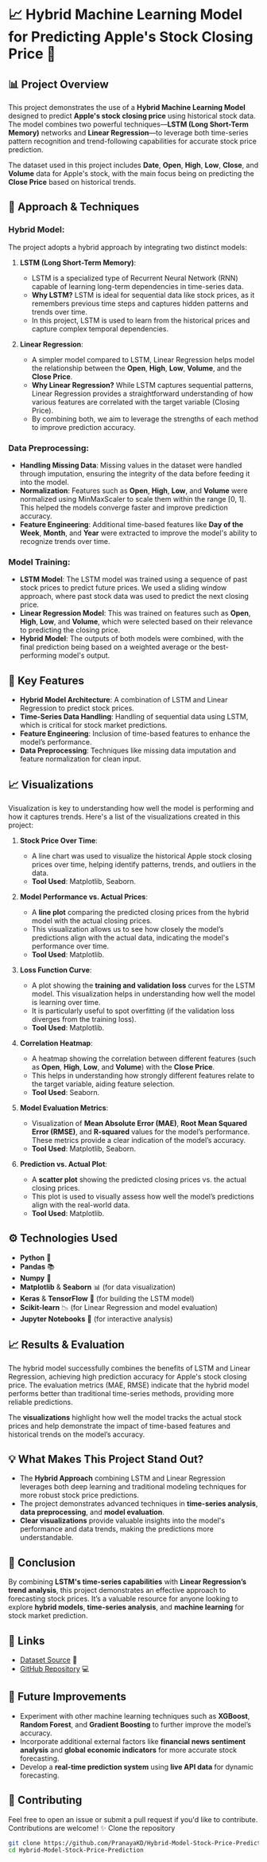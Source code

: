 # 📈 **Hybrid Machine Learning Model for Predicting Apple's Stock Closing Price** 🍏

## 📊 **Project Overview** 
This project demonstrates the use of a **Hybrid Machine Learning Model** designed to predict **Apple's stock closing price** using historical stock data. The model combines two powerful techniques—**LSTM (Long Short-Term Memory)** networks and **Linear Regression**—to leverage both time-series pattern recognition and trend-following capabilities for accurate stock price prediction.

The dataset used in this project includes **Date**, **Open**, **High**, **Low**, **Close**, and **Volume** data for Apple's stock, with the main focus being on predicting the **Close Price** based on historical trends.

## 🧠 **Approach & Techniques**
### Hybrid Model:
The project adopts a hybrid approach by integrating two distinct models:
1. **LSTM (Long Short-Term Memory)**: 
   - LSTM is a specialized type of Recurrent Neural Network (RNN) capable of learning long-term dependencies in time-series data. 
   - **Why LSTM?** LSTM is ideal for sequential data like stock prices, as it remembers previous time steps and captures hidden patterns and trends over time.
   - In this project, LSTM is used to learn from the historical prices and capture complex temporal dependencies.

2. **Linear Regression**:
   - A simpler model compared to LSTM, Linear Regression helps model the relationship between the **Open**, **High**, **Low**, **Volume**, and the **Close Price**.
   - **Why Linear Regression?** While LSTM captures sequential patterns, Linear Regression provides a straightforward understanding of how various features are correlated with the target variable (Closing Price).
   - By combining both, we aim to leverage the strengths of each method to improve prediction accuracy.

### Data Preprocessing:
- **Handling Missing Data**: Missing values in the dataset were handled through imputation, ensuring the integrity of the data before feeding it into the model.
- **Normalization**: Features such as **Open**, **High**, **Low**, and **Volume** were normalized using MinMaxScaler to scale them within the range [0, 1]. This helped the models converge faster and improve prediction accuracy.
- **Feature Engineering**: Additional time-based features like **Day of the Week**, **Month**, and **Year** were extracted to improve the model's ability to recognize trends over time.

### Model Training:
- **LSTM Model**: The LSTM model was trained using a sequence of past stock prices to predict future prices. We used a sliding window approach, where past stock data was used to predict the next closing price.
- **Linear Regression Model**: This was trained on features such as **Open**, **High**, **Low**, and **Volume**, which were selected based on their relevance to predicting the closing price.
- **Hybrid Model**: The outputs of both models were combined, with the final prediction being based on a weighted average or the best-performing model's output.

## 🚀 **Key Features**
- **Hybrid Model Architecture**: A combination of LSTM and Linear Regression to predict stock prices.
- **Time-Series Data Handling**: Handling of sequential data using LSTM, which is critical for stock market predictions.
- **Feature Engineering**: Inclusion of time-based features to enhance the model’s performance.
- **Data Preprocessing**: Techniques like missing data imputation and feature normalization for clean input.

## 📈 **Visualizations**
Visualization is key to understanding how well the model is performing and how it captures trends. Here's a list of the visualizations created in this project:

1. **Stock Price Over Time**: 
   - A line chart was used to visualize the historical Apple stock closing prices over time, helping identify patterns, trends, and outliers in the data.
   - **Tool Used**: Matplotlib, Seaborn.

2. **Model Performance vs. Actual Prices**: 
   - A **line plot** comparing the predicted closing prices from the hybrid model with the actual closing prices.
   - This visualization allows us to see how closely the model’s predictions align with the actual data, indicating the model's performance over time.
   - **Tool Used**: Matplotlib.

3. **Loss Function Curve**:
   - A plot showing the **training and validation loss** curves for the LSTM model. This visualization helps in understanding how well the model is learning over time.
   - It is particularly useful to spot overfitting (if the validation loss diverges from the training loss).
   - **Tool Used**: Matplotlib.

4. **Correlation Heatmap**:
   - A heatmap showing the correlation between different features (such as **Open**, **High**, **Low**, and **Volume**) with the **Close Price**.
   - This helps in understanding how strongly different features relate to the target variable, aiding feature selection.
   - **Tool Used**: Seaborn.

5. **Model Evaluation Metrics**:
   - Visualization of **Mean Absolute Error (MAE)**, **Root Mean Squared Error (RMSE)**, and **R-squared** values for the model’s performance. These metrics provide a clear indication of the model’s accuracy.
   - **Tool Used**: Matplotlib, Seaborn.

6. **Prediction vs. Actual Plot**: 
   - A **scatter plot** showing the predicted closing prices vs. the actual closing prices.
   - This plot is used to visually assess how well the model’s predictions align with the real-world data.
   - **Tool Used**: Matplotlib.

## ⚙️ **Technologies Used**
- **Python** 🐍
- **Pandas** 📚
- **Numpy** 🔢
- **Matplotlib** & **Seaborn** 📊 (for data visualization)
- **Keras** & **TensorFlow** 🤖 (for building the LSTM model)
- **Scikit-learn** 📉 (for Linear Regression and model evaluation)
- **Jupyter Notebooks** 📓 (for interactive analysis)

## 📈 **Results & Evaluation**
The hybrid model successfully combines the benefits of LSTM and Linear Regression, achieving high prediction accuracy for Apple's stock closing price. The evaluation metrics (MAE, RMSE) indicate that the hybrid model performs better than traditional time-series methods, providing more reliable predictions.

The **visualizations** highlight how well the model tracks the actual stock prices and help demonstrate the impact of time-based features and historical trends on the model’s accuracy.

## 💡 **What Makes This Project Stand Out?**
- The **Hybrid Approach** combining LSTM and Linear Regression leverages both deep learning and traditional modeling techniques for more robust stock price predictions.
- The project demonstrates advanced techniques in **time-series analysis**, **data preprocessing**, and **model evaluation**.
- **Clear visualizations** provide valuable insights into the model's performance and data trends, making the predictions more understandable.

## 📝 **Conclusion**
By combining **LSTM's time-series capabilities** with **Linear Regression’s trend analysis**, this project demonstrates an effective approach to forecasting stock prices. It’s a valuable resource for anyone looking to explore **hybrid models**, **time-series analysis**, and **machine learning** for stock market prediction.

## 🔗 **Links**
- [Dataset Source](https://statso.io/building-hybrid-models-case-study/) 📎
- [GitHub Repository](https://github.com/PranayaKD/Hybrid-Model-Stock-Price-Prediction) 💻

## 📢 **Future Improvements**
- Experiment with other machine learning techniques such as **XGBoost**, **Random Forest**, and **Gradient Boosting** to further improve the model’s accuracy.
- Incorporate additional external factors like **financial news sentiment analysis** and **global economic indicators** for more accurate stock forecasting.
- Develop a **real-time prediction system** using **live API data** for dynamic forecasting.

## 🤝 **Contributing**
Feel free to open an issue or submit a pull request if you'd like to contribute. Contributions are welcome! ✨
Clone the repository
```bash
git clone https://github.com/PranayaKD/Hybrid-Model-Stock-Price-Prediction.git
cd Hybrid-Model-Stock-Price-Prediction
